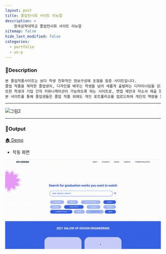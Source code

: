 ```yaml
---
layout: post
title: 졸업전시회 사이트 리뉴얼
description: >
    한국공학대학교 졸업전시회 사이트 리뉴얼
sitemap: false
hide_last_modified: false
categories:
  - portfolio
  - ux-p
---
```


<!-- ### 졸업전시회 사이트 리뉴얼-UX -->
### 📝Description
~~~html
본 졸업작품사이트는 보다 학생 친화적인 정보구성에 초점을 맞춘 사이트입니다.
졸업 작품을 제작한 졸업생이, 디자인을 배우는 학생을 넘어 새롭게 출발하는 디자이너임을 강조합니다.
또한 학생과 기업 간의 커뮤니케이션이 가능하도록 하는 사이트로, 면접 제안과 자소서 제출 등의 기능을 제공합니다.
본 사이트를 통해 졸업생들은 졸업 작품 외에도 개인 포트폴리오를 업로드하여 개인의 역량을 뽐낼 수 있습니다.  
~~~
----

![그림2](/assets/img/pofol/zolzak-site/zolzak-site.png)

----

### 📌Output

[🏠 Demo](https://su-aj815.github.io/Graduation-Works-Site/)

+ 작동 화면

![그림1](/assets/img/pofol/zolzak-site/zolzak-site.gif)
